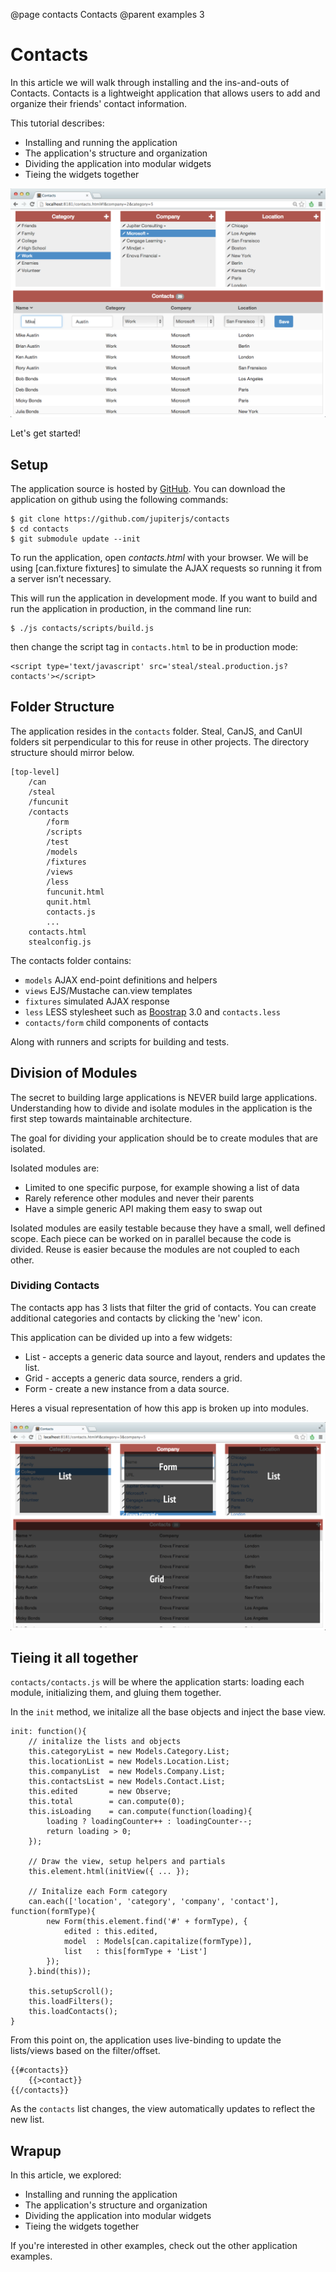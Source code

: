 @page contacts Contacts 
@parent examples 3

Contacts
====


In this article we will walk through installing and the ins-and-outs of Contacts. Contacts is a lightweight application that allows users to add and organize their friends' contact information.

This tutorial describes:

- Installing and running the application
- The application's structure and organization
- Dividing the application into modular widgets
- Tieing the widgets together

![preview](images/contacts_preview.png)

Let's get started!

## Setup

The application source is hosted by [GitHub](https://github.com/bitovi/contacts). You can download the application on github using the following commands:

	$ git clone https://github.com/jupiterjs/contacts
    $ cd contacts
    $ git submodule update --init

To run the application, open _contacts.html_ with your browser.  We will be using [can.fixture fixtures] to simulate the AJAX requests so running it from a server isn’t necessary.

This will run the application in development mode.  If you want to build and run the application in production, in the command line run:

	$ ./js contacts/scripts/build.js

then change the script tag in `contacts.html` to be in production mode:

	<script type='text/javascript' src='steal/steal.production.js?contacts'></script>

## Folder Structure

The application resides in the `contacts` folder.  Steal, CanJS, and CanUI folders sit perpendicular to this for reuse in other projects.  The directory structure should mirror below.

	[top-level]
  		/can 
  		/steal 
  		/funcunit
  		/contacts
  			/form
    		/scripts 
    		/test 
			/models 
			/fixtures 
			/views 
			/less
    		funcunit.html 
    		qunit.html 
    		contacts.js
    		...
		contacts.html
		stealconfig.js

The contacts folder contains: 

- `models` AJAX end-point definitions and helpers
- `views` EJS/Mustache can.view templates
- `fixtures` simulated AJAX response
- `less` LESS stylesheet such as [Boostrap](http://twitter.github.io/bootstrap/) 3.0 and `contacts.less`
- `contacts/form` child components of contacts

Along with runners and scripts for building and tests.

## Division of Modules

The secret to building large applications is NEVER build large applications. Understanding how to divide and isolate modules in the application is the first step towards maintainable architecture.

The goal for dividing your application should be to create modules that are isolated.

Isolated modules are:

- Limited to one specific purpose, for example showing a list of data
- Rarely reference other modules and never their parents
- Have a simple generic API making them easy to swap out

Isolated modules are easily testable because they have a small, well defined scope.  Each piece can be worked on in parallel because the code is divided.  Reuse is easier because the modules are not coupled to each other.

### Dividing Contacts

The contacts app has 3 lists that filter the grid of contacts.  You can create additional categories and contacts by clicking the 'new' icon.
	
This application can be divided up into a few widgets:

* List - accepts a generic data source and layout, renders and updates the list.
* Grid - accepts a generic data source, renders a grid.
* Form - create a new instance from a data source.

Heres a visual representation of how this app is broken up into modules.

![preview](images/contacts_design.png)

## Tieing it all together

`contacts/contacts.js` will be where the application starts: loading each module, initializing them, and gluing them together.

In the `init` method, we initalize all the base objects and inject the base view.

	init: function(){
		// initalize the lists and objects
		this.categoryList = new Models.Category.List;
		this.locationList = new Models.Location.List;
		this.companyList  = new Models.Company.List;
		this.contactsList = new Models.Contact.List;
		this.edited       = new Observe;
		this.total        = can.compute(0);
		this.isLoading    = can.compute(function(loading){
			loading ? loadingCounter++ : loadingCounter--;
			return loading > 0;
		});

		// Draw the view, setup helpers and partials
		this.element.html(initView({ ... });

		// Initalize each Form category
		can.each(['location', 'category', 'company', 'contact'], function(formType){
			new Form(this.element.find('#' + formType), {
				edited : this.edited,
				model  : Models[can.capitalize(formType)],
				list   : this[formType + 'List']
			});
		}.bind(this));

		this.setupScroll();
		this.loadFilters();
		this.loadContacts();
	}

From this point on, the application uses live-binding to update the lists/views based on the filter/offset.

	{{#contacts}}
		{{>contact}}
	{{/contacts}}

As the `contacts` list changes, the view automatically updates to reflect the new list.

## Wrapup

In this article, we explored:

- Installing and running the application
- The application's structure and organization
- Dividing the application into modular widgets
- Tieing the widgets together

If you're interested in other examples, check out the other application examples.